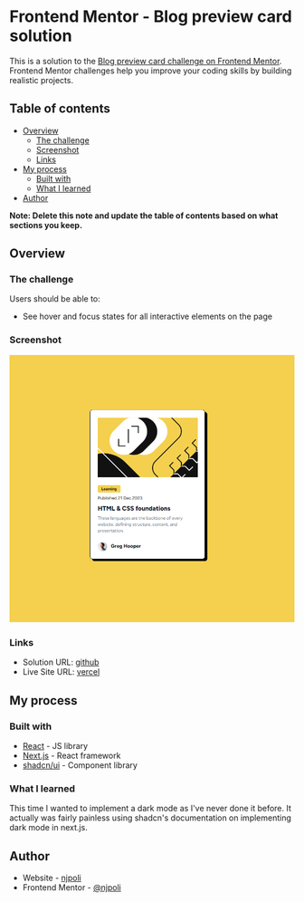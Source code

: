 # Frontend Mentor - Blog preview card solution

This is a solution to the [Blog preview card challenge on Frontend Mentor](https://www.frontendmentor.io/challenges/blog-preview-card-ckPaj01IcS). Frontend Mentor challenges help you improve your coding skills by building realistic projects.

## Table of contents

- [Overview](#overview)
  - [The challenge](#the-challenge)
  - [Screenshot](#screenshot)
  - [Links](#links)
- [My process](#my-process)
  - [Built with](#built-with)
  - [What I learned](#what-i-learned)
- [Author](#author)

**Note: Delete this note and update the table of contents based on what sections you keep.**

## Overview

### The challenge

Users should be able to:

- See hover and focus states for all interactive elements on the page

### Screenshot

![preview image](./app/assets/images/screenshot.PNG)

### Links

- Solution URL: [github](https://github.com/njpoli/Blog-Preview-Card)
- Live Site URL: [vercel](https://blog-preview-card-flame-one.vercel.app/)

## My process

### Built with

- [React](https://reactjs.org/) - JS library
- [Next.js](https://nextjs.org/) - React framework
- [shadcn/ui](https://ui.shadcn.com/) - Component library

### What I learned

This time I wanted to implement a dark mode as I've never done it before. It
actually was fairly painless using shadcn's documentation on implementing dark mode
in next.js.

## Author

- Website - [njpoli](https://github.com/njpoli)
- Frontend Mentor - [@njpoli](https://www.frontendmentor.io/profile/njpoli)
